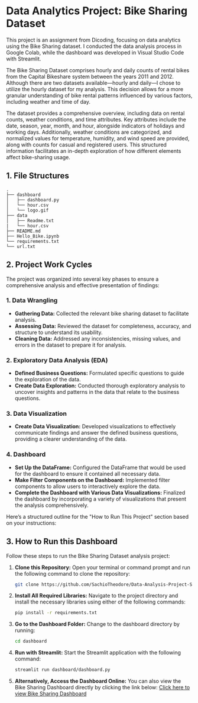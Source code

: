 # Data Analytics Project: Bike Sharing Dataset

This project is an assignment from Dicoding, focusing on data analytics using the Bike Sharing dataset. I conducted the data analysis process in Google Colab, while the dashboard was developed in Visual Studio Code with Streamlit.

The Bike Sharing Dataset comprises hourly and daily counts of rental bikes from the Capital Bikeshare system between the years 2011 and 2012. Although there are two datasets available—hourly and daily—I chose to utilize the hourly dataset for my analysis. This decision allows for a more granular understanding of bike rental patterns influenced by various factors, including weather and time of day.

The dataset provides a comprehensive overview, including data on rental counts, weather conditions, and time attributes. Key attributes include the date, season, year, month, and hour, alongside indicators of holidays and working days. Additionally, weather conditions are categorized, and normalized values for temperature, humidity, and wind speed are provided, along with counts for casual and registered users. This structured information facilitates an in-depth exploration of how different elements affect bike-sharing usage.


## 1. File Structures

```
.
├── dashboard
│   ├── dashboard.py
│   └── hour.csv
│   └── logo.gif
├── data
│   ├── Readme.txt
|   └── hour.csv
├── README.md
├── Hello_Bike.ipynb
└── requirements.txt
└── url.txt
```

## 2. Project Work Cycles

The project was organized into several key phases to ensure a comprehensive analysis and effective presentation of findings:

### 1. Data Wrangling
- **Gathering Data:** Collected the relevant bike sharing dataset to facilitate analysis.
- **Assessing Data:** Reviewed the dataset for completeness, accuracy, and structure to understand its usability.
- **Cleaning Data:** Addressed any inconsistencies, missing values, and errors in the dataset to prepare it for analysis.

### 2. Exploratory Data Analysis (EDA)
- **Defined Business Questions:** Formulated specific questions to guide the exploration of the data.
- **Create Data Exploration:** Conducted thorough exploratory analysis to uncover insights and patterns in the data that relate to the business questions.

### 3. Data Visualization
- **Create Data Visualization:** Developed visualizations to effectively communicate findings and answer the defined business questions, providing a clearer understanding of the data.

### 4. Dashboard
- **Set Up the DataFrame:** Configured the DataFrame that would be used for the dashboard to ensure it contained all necessary data.
- **Make Filter Components on the Dashboard:** Implemented filter components to allow users to interactively explore the data.
- **Complete the Dashboard with Various Data Visualizations:** Finalized the dashboard by incorporating a variety of visualizations that present the analysis comprehensively.

Here’s a structured outline for the "How to Run This Project" section based on your instructions:

## 3. How to Run this Dashboard

Follow these steps to run the Bike Sharing Dataset analysis project:

1. **Clone this Repository:**
   Open your terminal or command prompt and run the following command to clone the repository:
   ```bash
   git clone https://github.com/SachioTheodore/Data-Analysis-Project-Submission.git
   ```

2. **Install All Required Libraries:**
   Navigate to the project directory and install the necessary libraries using either of the following commands:
   ```bash
   pip install -r requirements.txt
   ```

3. **Go to the Dashboard Folder:**
   Change to the dashboard directory by running:
   ```bash
   cd dashboard
   ```

4. **Run with Streamlit:**
   Start the Streamlit application with the following command:
   ```bash
   streamlit run dashboard/dashboard.py
   ```

5. **Alternatively, Access the Dashboard Online:**
   You can also view the Bike Sharing Dashboard directly by clicking the link below:
   [Click here to view Bike Sharing Dashboard]([http://localhost:8502])


